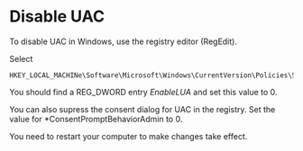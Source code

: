 
# Disable UAC

To disable UAC in Windows, use the registry editor (RegEdit).

Select

    HKEY_LOCAL_MACHINe\Software\Microsoft\Windows\CurrentVersion\Policies\System

You should find a REG_DWORD entry *EnableLUA* and set this value to 0.

You can also supress the consent dialog for UAC in the registry. Set
the value for *ConsentPromptBehaviorAdmin to 0.

You need to restart your computer to make changes take effect.

